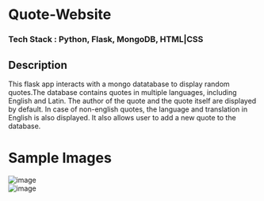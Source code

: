 # Quote-Website
### Tech Stack : Python, Flask, MongoDB, HTML|CSS
  
    
    
## Description
This flask app interacts with a mongo datatabase to display random quotes.The database contains quotes in multiple languages, including English and Latin. The author of the quote and the quote itself are displayed by default. In case of non-english quotes, the language and translation in English is also displayed. It also allows user to add a new quote to the database. 
  
  
# Sample Images
![image](https://user-images.githubusercontent.com/66276711/177394844-a9811af7-db83-4003-a2f9-a4b822cf6c45.png)  
![image](https://user-images.githubusercontent.com/66276711/177394935-4b400760-946e-4f64-9eec-ef40a0af3c2b.png)
